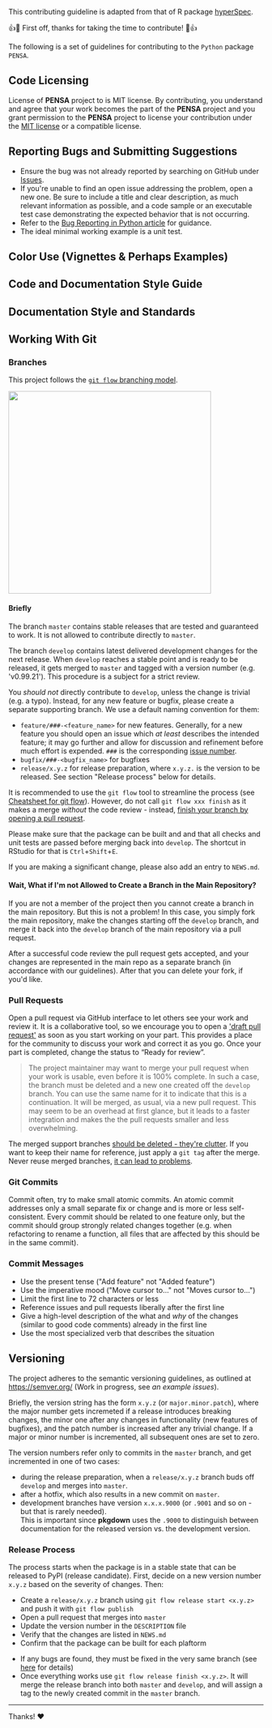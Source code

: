 This contributing guideline is adapted from that of R package [hyperSpec](https://github.com/cbeleites/hyperSpec). 

:+1::tada: First off, thanks for taking the time to contribute! :tada::+1:

The following is a set of guidelines for contributing to the `Python` package `PENSA`.

## Code Licensing

License of **PENSA** project to is MIT license. By contributing, you understand and agree that your work becomes the part of the **PENSA** project and you grant permission to the **PENSA** project to  license your contribution under the [MIT license](https://opensource.org/licenses/MIT) or a compatible license.

## Reporting Bugs and Submitting Suggestions

* Ensure the bug was not already reported by searching on GitHub under [Issues](https://github.com/cbeleites/PENSA/issues).
* If you're unable to find an open issue addressing the problem, open a new one. Be sure to include a title and clear description, as much relevant information as possible, and a code sample or an executable test case demonstrating the expected behavior that is not occurring.
* Refer to the [Bug Reporting in Python article]() for guidance.
* The ideal minimal working example is a unit test.

## Color Use (Vignettes & Perhaps Examples)

<!-- 
* There is a built-in colorblind friendly qualitative palette `palette_colorblind`; please use whenever possible. 
* These next two palettes are also colorblind-friendly:
  - For a diverging palette, please use `colorspace::diverging_hcl(n, palette = "Blue-Red2")`.
  - For a sequential palette, please use `colorspace::sequential_hcl(n, palette = "viridis")`.
 -->


## Code and Documentation Style Guide

<!-- 
* This project adheres to the [Tidyverse styleguide](https://style.tidyverse.org/).
* This guide applies both to the code and the [`roxygen2` documentation](https://style.tidyverse.org/documentation.html).  
* The documentation is written in markdown
  - Whenever touching a function, please take the time to check its documentation.
    Large parts have been converted automatically from LaTeX, and may still need some manual polishing.

* Use package [styler](http://styler.r-lib.org/) with RStudio add-in to easily re-style your code to comply with the guidelines.
* If a unit test needs to be disabled temporarily, please use `skip("reason for switching off")`.
  This way, we'll be reminded that the test is switched off whenever the unit tests are run.
 -->

## Documentation Style and Standards
<!-- 
* No multi-line sentences (enter/return after each sentence, extra return starts a new paragraph).  This facilitates comparison via version control.
* Package names in text are written in **bold**.
* Package names in section headings are in **_bold italic_**.
* In section headings main words should be capitalized.
* Use the British English variant and corresponding spell checker.
* Function names should be written between backticks with the parentheses and followed by a signal to use syntax formatting (not simply for example `texttt` or `code` if one was using pure LaTeX), for example `fun()`{.r}.  The CSS file controls the exact appearance.
* When parts of the `PENSA` objects are mentioned, use the syntax formatting, for instance `@data`{.r}.
* When parts of a structure such as a column or list element, use the syntax highlighting, e.g. `$something`{.r}.
* Figures should have captions.
* Every figure should be mentioned in text via reference.  This will give automatic numbering.
* Figure and Table should be capitalized when mentioned in text, e.g. Figure 1.  Do not use "Fig.".
* Mention of the software `R` should be formatted with backticks.
* Sourced files should make vignette authors' life easier, and should not contain anything important to end users/readers.
* The first code block should start with `rm(list = ls())` to ensure a clean, reproducible workspace.
* If you need to leave a note in a vignette, please use this [method](https://github.com/cbeleites/PENSA/pull/147#issuecomment-646685392).
* Figure sizes are largely standardized, via the hook defined in `vignette-default-settings.R`.  See the discussion there.
 -->


## Working With Git

### Branches
This project follows the [`git flow` branching model](https://nvie.com/posts/a-successful-git-branching-model/).

<img src='https://nvie.com/img/git-model@2x.png' width='400px'>

#### Briefly

The branch `master` contains stable releases that are tested and guaranteed to work. It is not allowed to contribute directly to `master`.

The branch `develop` contains latest delivered development changes for the next release. When `develop` reaches a stable point and is ready to be released, it gets merged to `master` and tagged with a version number (e.g. 'v0.99.21'). This procedure is a subject for a strict review.

You *should not* directly contribute to `develop`, unless the change is trivial (e.g. a typo). Instead, for any new feature or bugfix, please create a separate supporting branch. We use a default naming convention for them:

* `feature/###-<feature_name>` for new features. Generally, for a new feature you should open an issue which *at least* describes the intended feature; it may go further and allow for discussion and refinement before much effort is expended.  `###` is the corresponding [issue number](https://github.com/cbeleites/PENSA/issues).
* `bugfix/###-<bugfix_name>` for bugfixes
* `release/x.y.z` for release preparation, where `x.y.z.` is the version to be released. See section "Release process" below for details.

It is recommended to use the `git flow` tool to streamline the process (see [Cheatsheet for git flow](https://danielkummer.github.io/git-flow-cheatsheet/)). However, do not call `git flow xxx finish` as it makes a merge *without* the code review - instead, [finish your branch by opening a pull request](https://softwareengineering.stackexchange.com/a/189062/302312).

Please make sure that the package can be built and and that all checks and unit tests are passed before merging back into `develop`. The shortcut in RStudio for that is `Ctrl`+`Shift`+`E`.

If you are making a significant change, please also add an entry to `NEWS.md`.

#### Wait, What if I'm not Allowed to Create a Branch in the Main Repository?

If you are not a member of the project then you cannot create a branch in the main repository. But this is not a problem! In this case, you simply fork the main repository, make the changes starting off the `develop` branch, and merge it back into the `develop` branch of the main repository via a pull request.

After a successful code review the pull request gets accepted, and your changes are represented in the main repo as a separate branch (in accordance with our guidelines). After that you can delete your fork, if you'd like.

### Pull Requests

Open a pull request via GitHub interface to let others see your work and review it. It is a collaborative tool, so we encourage you to open a ['draft pull request'](https://github.blog/2019-02-14-introducing-draft-pull-requests/) as soon as you start working on your part. This provides a place for the community to discuss your work and correct it as you go. Once your part is completed, change the status to “Ready for review”.

> The project maintainer may want to merge your pull request when your work is usable, even before it is 100% complete. In such a case, the branch must be deleted and a new one created off the `develop` branch. You can use the same name for it to indicate that this is a continuation. It will be merged, as usual, via a new pull request. This may seem to be an overhead at first glance, but it leads to a faster integration and makes the the pull requests smaller and less overwhelming.

The merged support branches [should be deleted - they're clutter](https://ardalis.com/why-delete-old-git-branches). If you want to keep their name for reference, just apply a `git tag` after the merge. Never reuse merged branches, [it can lead to problems](https://stackoverflow.com/a/29319178).


### Git Commits

Commit often, try to make small atomic commits.
An atomic commit addresses only a small separate fix or change and is more or less self-consistent.
Every commit should be related to one feature only, but the commit should group strongly related changes together (e.g. when refactoring to rename a function, all files that are affected by this should be in the same commit).

### Commit Messages

* Use the present tense ("Add feature" not "Added feature")
* Use the imperative mood ("Move cursor to..." not "Moves cursor to...")
* Limit the first line to 72 characters or less
* Reference issues and pull requests liberally after the first line
* Give a high-level description of the what and *why* of the changes
  (similar to good code comments) already in the first line
* Use the most specialized verb that describes the situation

## Versioning

The project adheres to the semantic versioning guidelines, as outlined at https://semver.org/ (Work in progress, see *an example issues*).

Briefly, the version string has the form `x.y.z` (or `major.minor.patch`), where the major number gets incremeted if a release introduces breaking changes, the minor one after any changes in functionality (new features of bugfixes), and the patch number is increased after any trivial change. If a major or minor number is incremented, all subsequent ones are set to zero.

The version numbers refer only to commits in the `master` branch, and get incremented in one of two cases:
* during the release preparation, when a `release/x.y.z` branch buds off `develop` and merges into `master`.
* after a hotfix, which also results in a new commit on `master`.
* development branches have version `x.x.x.9000` (or `.9001` and so on - but that is rarely needed).  
  This is important since **pkgdown** uses the `.9000` to distinguish between documentation for the released version vs. the development version.

### Release Process
The process starts when the package is in a stable state that can be released to PyPI (release candidate). First, decide on a new version number `x.y.z` based on the severity of changes. Then:

* Create a `release/x.y.z` branch using `git flow release start <x.y.z>` and push it with `git flow publish`
* Open a pull request that merges into `master`
* Update the version number in the `DESCRIPTION` file
* Verify that the changes are listed in `NEWS.md`
* Confirm that the package can be built for each plaftorm
<!-- * Check for our workflow
* Ensure that all check are passed on the tarballs you build (either on your machine or using CI) with `R CMD check --as-cran <package.tar.gz>`. The checks must pass for `R` versions `R-oldrel`, `R-release`, `R-patched`, and `R-devel`. -->
* If any bugs are found, they must be fixed in the very same branch (see [here](https://stackoverflow.com/a/57507373/6029703) for details)
* Once everything works use `git flow release finish <x.y.z>`. It will merge the release branch into both `master` and `develop`, and will assign a tag to the newly created commit in the `master` branch.

<hr>

Thanks! :heart:
